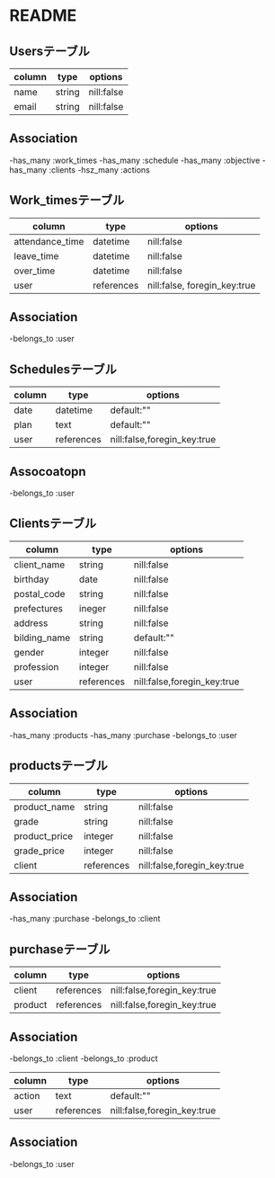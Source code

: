 # README

## Usersテーブル

|column    |type       |options          |
|----------|-----------|-----------------|
|name      |string     |nill:false       |
|email     |string     |nill:false       |


## Association
-has_many :work_times
-has_many :schedule
-has_many :objective
-has_many :clients
-hsz_many :actions

## Work_timesテーブル

|column            |type       |options                      |
|------------------|-----------|-----------------------------|
|attendance_time   |datetime   |nill:false                   |
|leave_time        |datetime   |nill:false                   |
|over_time         |datetime   |nill:false                   |
|user              |references |nill:false, foregin_key:true |

## Association
-belongs_to :user


## Schedulesテーブル

|column           |type        |options                      |
|-----------------|------------|-----------------------------|
|date             |datetime    |default:""                   |
|plan             |text        |default:""                   |
|user             |references  |nill:false,foregin_key:true  |

## Assocoatopn
-belongs_to :user

## Clientsテーブル
|column           |type        |options                      |
|-----------------|------------|-----------------------------|
|client_name      |string      |nill:false                   |
|birthday         |date        |nill:false                   |
|postal_code      |string      |nill:false                   |
|prefectures      |ineger      |nill:false                   |
|address          |string      |nill:false                   |
|bilding_name     |string      |default:""                   |
|gender           |integer     |nill:false                   |
|profession       |integer     |nill:false                   |
|user             |references  |nill:false,foregin_key:true  |

## Association
-has_many :products
-has_many :purchase
-belongs_to :user

## productsテーブル
|column           |type        |options                       |
|-----------------|------------|------------------------------|
|product_name     |string      |nill:false                    |
|grade            |string      |nill:false                    |
|product_price    |integer     |nill:false                    |
|grade_price      |integer     |nill:false                    |
|client           |references  |nill:false,foregin_key:true   |

## Association
-has_many :purchase
-belongs_to :client

## purchaseテーブル

|column           |type        |options                       |
|-----------------|------------|------------------------------|
|client           |references  |nill:false,foregin_key:true   |
|product          |references  |nill:false,foregin_key:true   |

## Association
-belongs_to :client
-belongs_to :product


|column           |type        |options                       |
|-----------------|------------|------------------------------|
|action           |text        |default:""                    |
|user             |references  |nill:false,foregin_key:true   |

## Association
-belongs_to :user

